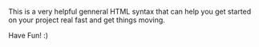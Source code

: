 This is a very helpful genneral HTML syntax that can help you get started on your project real fast and get things moving.

Have Fun! :)